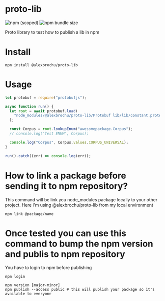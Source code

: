 # proto-lib

![npm (scoped)](https://img.shields.io/npm/v/@alexbrochu/proto-lib)
![npm bundle size](https://img.shields.io/bundlephobia/min/proto-lib)

Proto library to test how to publish a lib in npm

# Install

```
npm install @alexbrochu/proto-lib
```

# Usage

```js
let protobuf = require("protobufjs");

async function run() {
  let root = await protobuf.load(
    "node_modules/@alexbrochu/proto-lib/Protobuf lib/lib/constant.proto"
  );

  const Corpus = root.lookupEnum("awesomepackage.Corpus");
  // console.log("Test ENUM", Corpus);

  console.log("Corpus", Corpus.values.CORPUS_UNIVERSAL);
}

run().catch((err) => console.log(err));
```

# How to link a package before sending it to npm repository?

This command will be link you node_modules package locally to your other project. Here I'm using @alexbrochu/proto-lib from my local environment

```
npm link @package/name
```

# Once tested you can use this command to bump the npm version and publis to npm repository

You have to login to npm before publishing

```
npm login
```

```
npm version [major-minor]
npm publish --access public # this will publish your package so it's available to everyone
```

